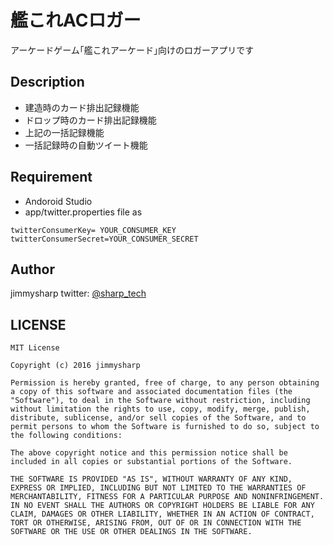 # 艦これACロガー

アーケードゲーム｢艦これアーケード｣向けのロガーアプリです

## Description

- 建造時のカード排出記録機能
- ドロップ時のカード排出記録機能
- 上記の一括記録機能
- 一括記録時の自動ツイート機能

## Requirement

- Andoroid Studio
- app/twitter.properties file as

```twitter.properties
twitterConsumerKey= YOUR_CONSUMER_KEY  
twitterConsumerSecret=YOUR_CONSUMER_SECRET  
```

## Author

jimmysharp
twitter: [@sharp_tech](https://twitter.com/sharp_tech)

## LICENSE

    MIT License
    
    Copyright (c) 2016 jimmysharp

    Permission is hereby granted, free of charge, to any person obtaining a copy of this software and associated documentation files (the "Software"), to deal in the Software without restriction, including without limitation the rights to use, copy, modify, merge, publish, distribute, sublicense, and/or sell copies of the Software, and to permit persons to whom the Software is furnished to do so, subject to the following conditions:

    The above copyright notice and this permission notice shall be included in all copies or substantial portions of the Software.

    THE SOFTWARE IS PROVIDED "AS IS", WITHOUT WARRANTY OF ANY KIND, EXPRESS OR IMPLIED, INCLUDING BUT NOT LIMITED TO THE WARRANTIES OF MERCHANTABILITY, FITNESS FOR A PARTICULAR PURPOSE AND NONINFRINGEMENT. IN NO EVENT SHALL THE AUTHORS OR COPYRIGHT HOLDERS BE LIABLE FOR ANY CLAIM, DAMAGES OR OTHER LIABILITY, WHETHER IN AN ACTION OF CONTRACT, TORT OR OTHERWISE, ARISING FROM, OUT OF OR IN CONNECTION WITH THE SOFTWARE OR THE USE OR OTHER DEALINGS IN THE SOFTWARE.
